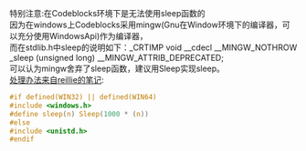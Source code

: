 特别注意:在Codeblocks环境下是无法使用sleep函数的  
因为在windows上Codeblocks采用mingw(Gnu在Window环境下的编译器，可以充分使用WindowsApi)作为编译器，  
而在stdlib.h中sleep的说明如下：_CRTIMP void __cdecl __MINGW_NOTHROW _sleep (unsigned long) __MINGW_ATTRIB_DEPRECATED;  
可以认为mingw舍弃了sleep函数，建议用Sleep实现sleep。  
[处理办法来自reillie的笔记](http://blog.csdn.net/reille/article/details/7027701):  
```c
#if defined(WIN32) || defined(WIN64)  
#include <windows.h>  
#define sleep(n) Sleep(1000 * (n))  
#else  
#include <unistd.h>  
#endif  
```
